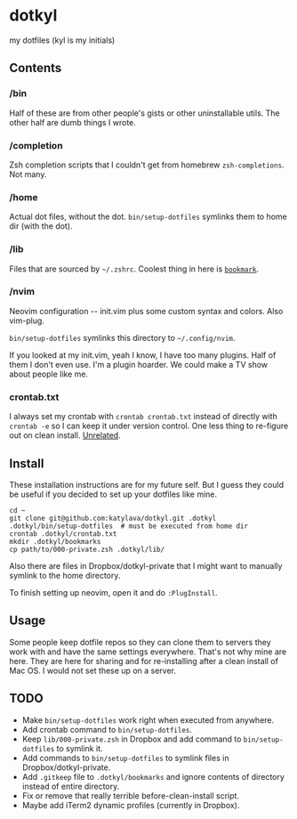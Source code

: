 # dotkyl

my dotfiles (kyl is my initials)

## Contents

### /bin

Half of these are from other people's gists or other uninstallable utils. The other half are dumb things I wrote.

### /completion

Zsh completion scripts that I couldn't get from homebrew `zsh-completions`. Not many.

### /home

Actual dot files, without the dot. `bin/setup-dotfiles` symlinks them to home dir (with the dot).

### /lib

Files that are sourced by `~/.zshrc`. Coolest thing in here is [`bookmark`](https://github.com/katylava/dotkyl/blob/master/lib/080-bookmarks.zsh).

### /nvim

Neovim configuration -- init.vim plus some custom syntax and colors. Also vim-plug. 

`bin/setup-dotfiles` symlinks this directory to `~/.config/nvim`.

If you looked at my init.vim, yeah I know, I have too many plugins. Half of them I don't even use. I'm a plugin hoarder. We could make a TV show about people like me.

### crontab.txt

I always set my crontab with `crontab crontab.txt` instead of directly with `crontab -e` so I can keep it under version control. One less thing to re-figure out on clean install. [Unrelated](https://www.youtube.com/watch?v=r7ANZ8Osnz4).


## Install

These installation instructions are for my future self. But I guess they could be useful if you decided to set up your dotfiles like mine. 

```
cd ~
git clone git@github.com:katylava/dotkyl.git .dotkyl
.dotkyl/bin/setup-dotfiles  # must be executed from home dir
crontab .dotkyl/crontab.txt
mkdir .dotkyl/bookmarks 
cp path/to/000-private.zsh .dotkyl/lib/
```

Also there are files in Dropbox/dotkyl-private that I might want to manually symlink to the home directory.

To finish setting up neovim, open it and do `:PlugInstall`.

## Usage

Some people keep dotfile repos so they can clone them to servers they work with and have the same settings everywhere. That's not why mine are here. They are here for sharing and for re-installing after a clean install of Mac OS. I would not set these up on a server.


## TODO

* Make `bin/setup-dotfiles` work right when executed from anywhere.
* Add crontab command to `bin/setup-dotfiles`.
* Keep `lib/000-private.zsh` in Dropbox and add command to `bin/setup-dotfiles` to symlink it.
* Add commands to `bin/setup-dotfiles` to symlink files in Dropbox/dotkyl-private.
* Add `.gitkeep` file to `.dotkyl/bookmarks` and ignore contents of directory instead of entire directory.
* Fix or remove that really terrible before-clean-install script.
* Maybe add iTerm2 dynamic profiles (currently in Dropbox).
